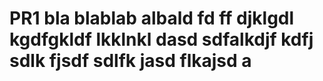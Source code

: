 # PR1 bla blablab albald fd ff djklgdl kgdfgkldf lkklnkl dasd sdfalkdjf kdfj sdlk fjsdf sdlfk jasd flkajsd a
